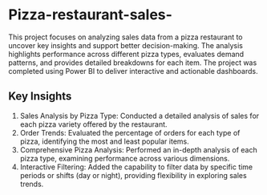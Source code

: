 # Pizza-restaurant-sales-
This project focuses on analyzing sales data from a pizza restaurant to uncover key insights and support better decision-making. The analysis highlights performance across different pizza types, evaluates demand patterns, and provides detailed breakdowns for each item. The project was completed using Power BI to deliver interactive and actionable dashboards.
## Key Insights
1) Sales Analysis by Pizza Type:
   Conducted a detailed analysis of sales for each pizza variety offered by the restaurant.
2) Order Trends:
   Evaluated the percentage of orders for each type of pizza, identifying the most and least popular items.
3) Comprehensive Pizza Analysis:
   Performed an in-depth analysis of each pizza type, examining performance across various dimensions.
4) Interactive Filtering:
   Added the capability to filter data by specific time periods or shifts (day or night), providing flexibility in exploring sales trends.

